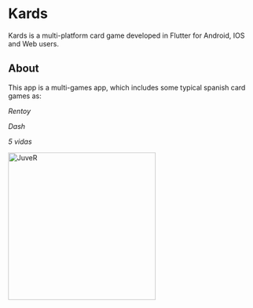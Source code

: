 # Kards

Kards is a multi-platform card game developed in Flutter for Android, IOS and Web users.

## About

This app is a multi-games app, which includes some typical spanish card games as: 

*Rentoy*

*Dash*

*5 vidas*

<img src="C:\Users\diego\OneDrive\Imágenes\_6f55ef51-c197-418e-b572-c911c57d91bd.jpeg" alt="JuveR" width="300px">

